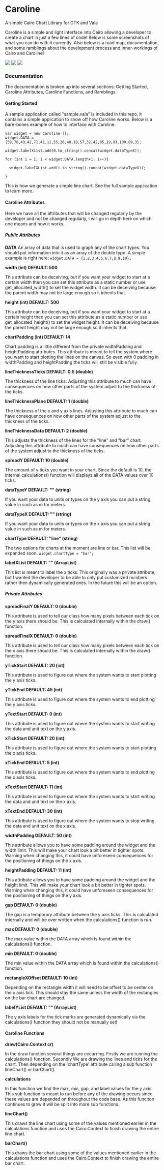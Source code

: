 # Caroline
A simple Cairo Chart Library for GTK and Vala

Caroline is a simple and light interface into Cairo allowing a developer to create a chart in just a few lines of
code! Below is some screenshots of what you can do with it currently. Also below is a road map, documentation, and
some ramblings about the development process and inner-workings of Cairo and Caroline!

<img src="screenshots/1.png">
<img src="screenshots/2.png">
<img src="screenshots/3.png">

### Documentation

The documentation is broken up into several sections: Getting Started, Caroline Attributes, Caroline Functions, and Ramblings.

#### Getting Started

A sample application called "sample.vala" is included in this repo, it contains a simple application to show off how Caroline works. Below is a bare-bones example of how to interface with Caroline.
```
var widget = new Caroline ();
widget.DATA = {59,78,43,42,71,41,12,55,26,40,18,57,32,42,85,19,83,100,89,3};

widget.labelXList.add(0.to_string().concat(widget.dataTypeX));

for (int i = 1; i < widget.DATA.length+1; i++){

  widget.labelXList.add(i.to_string().concat(widget.dataTypeX));

}
```

This is how we generate a simple line chart. See the full sample application to learn more.

#### Caroline Attributes

Here we have all the attributes that will be changed regularly by the developer and not be changed
regularly, I will go in depth here on which one means and how it works.

##### Public Attributes

**DATA**
An array of data that is used to graph any of the chart types. You should put information into
it as an array of the double type. A simple example is right here:
`widget.DATA = {1,2,3,4,5,6,7,8,9,10};`

**width (int) DEFAULT: 500**

This attribute can be deceiving, but if you want your widget to start at a certain width then
you can set this attribute as a static number or use get_allocated_width() to set the widget
width. It can be deceiving because the parent width may not be large enough so it inherits that.

**height (int) DEFAULT: 500**

This attribute can be deceiving, but if you want your widget to start at a certain height then
you can set this attribute as a static number or use get_allocated_height() to set the widget
height. It can be deceiving because the parent height may not be large enough so it inherits that.

**chartPadding (int) DEFAULT: 14**

Chart padding is a little different from the private widthPadding and heightPadding attributes.
This attribute is meant to tell the system where you want to start plotting the lines on the canvas.
So even with 0 padding in widthPadding and heightPadding the ticks will still be visible fully.

**lineThicknessTicks DEFAULT: 0.5 (double)**

The thickness of the line ticks. Adjusting this attribute to much can have consequences on how other
parts of the system adjust to the thickness of the ticks.

**lineThicknessPlane DEFAULT: 1 (double)**

The thickness of the x and y axis lines. Adjusting this attribute to much can have consequences on how other parts of the system adjust to the thickness of the ticks.

**lineThicknessData DEFAULT: 2 (double)**

This adjusts the thickness of the lines for the "line" and "bar" chart. Adjusting this attribute to much can have consequences on how other parts of the system adjust to the thickness of the ticks.

**spreadY DEFAULT: 10 (double)**

The amount of y ticks you want in your chart. Since the default is 10, the internal calculations()
function will displays all of the DATA values over 10 ticks.

**dataTypeY DEFAULT: "" (string)**

If you want your data to units or types on the y axis you can put a string value in such as m for meters.

**dataTypeX DEFAULT: "" (string)**

If you want your data to units or types on the x axis you can put a string value in such as m for meters.

**chartType DEFAULT: "line" (string)**

The two options for charts at the moment are line or bar. This list will be expanded soon.
`widget.chartType = "bar";`

**labelXList DEFAULT: "" (ArrayList<string>)**

This list is meant to label the x ticks. This originally was a private attribute, but I wanted the
developer to be able to only put customized numbers rather then dynamically generated ones. In the
future this will be an option.

##### Private Attributes

**spreadFinalY DEFAULT: 0 (double)**

This attribute is used to tell our class how many pixels between each tick on the y axis there
should be. This is calculated internally within the draw() function.

**spreadFinalX DEFAULT: 0 (double)**

This attribute is used to tell our class how many pixels between each tick on the x axis there
should be. This is calculated internally within the draw() function.

**yTickStart DEFAULT: 20 (int)**

This attribute is used to figure out where the system wants to start plotting the y axis ticks.

**yTickEnd DEFAULT: 45 (int)**

This attribute is used to figure out where the system wants to end plotting the y axis ticks.

**yTextStart DEFAULT: 0 (int)**

This attribute is used to figure out where the system wants to start writing the data and unit text
on the y axis.

**xTickStart DEFAULT: 20 (int)**

This attribute is used to figure out where the system wants to start plotting the x axis ticks.

**xTickEnd DEFAULT: 5 (int)**

This attribute is used to figure out where the system wants to end plotting the x axis ticks.

**xTextStart DEFAULT: 11 (int)**

This attribute is used to figure out where the system wants to start writing the data and unit text
on the x axis.

**xTextEnd DEFAULT: 30 (int)**

This attribute is used to figure out where the system wants to stop writing the data and unit text
on the x axis.

**widthPadding DEFAULT: 50 (int)**

This attribute allows you to have some padding around the widget and the width limit. This will make
your chart look a bit better in tighter spots. Warning when changing this, it could have unforeseen
consequences for the positioning of things on the x axis.

**heightPadding DEFAULT: 11 (int)**

This attribute allows you to have some padding around the widget and the height limit. This will make
your chart look a bit better in tighter spots. Warning when changing this, it could have unforeseen
consequences for the positioning of things on the y axis.

**gap DEFAULT: 0 (double)**

The gap is a temporary attribute between the y axis ticks. This is calculated internally and will be over
written when the calculations() function is run.

**max DEFAULT: 0 (double)**

The max value within the DATA array which is found within the calculations() function.

**min DEFAULT: 0 (double)**

The min value within the DATA array which is found within the calculations() function.

**rectangleXOffset DEFAULT: 10 (int)**

Depending on the rectangle width it will need to be offset to be center on the x axis tick. This should
stay the same unless the width of the rectangles on the bar chart are changed.

**labelYList DEFAULT: "" (ArrayList<string>)**

The y axis labels for the tick marks are generated dynamically via the calculations() function
they should not be manually set!

#### Caroline Functions

**draw(Cairo.Context cr)**

In the draw function several things are occurring. Firstly we are running the calculations() function.
Secondly We are drawing the lines and ticks for the chart. Then depending on the 'chartType' attribute
calling a sub function lineChart() or barChart().

**calculations**

In this function we find the max, min, gap, and label values for the y axis. This sub function is meant to run
before any of the drawing occurs since these values are depended on throughout the code base. As this funciton
continues to grow it will be split into more sub functions.

**lineChart()**

This draws the line chart using some of the values mentioned earlier in the calculations function and uses
the Cairo.Context to finish drawing the entire line chart.

**barChart()**

This draws the bar chart using some of the values mentioned earlier in the calculations function and uses
the Cairo.Context to finish drawing the entire bar chart.
